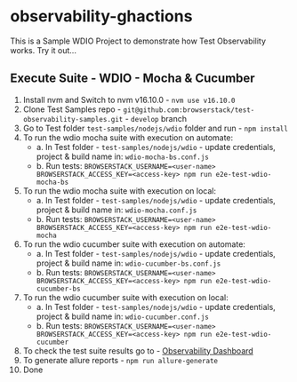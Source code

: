 # observability-ghactions
This is a Sample WDIO Project to demonstrate how Test Observability works. Try it out...

## Execute Suite - WDIO - Mocha & Cucumber
1. Install nvm and Switch to nvm v16.10.0 - ```nvm use v16.10.0```
2. Clone Test Samples repo - ```git@github.com:browserstack/test-observability-samples.git``` - ```develop``` branch
3. Go to Test folder ```test-samples/nodejs/wdio``` folder and run - ```npm install```
4. To run the wdio mocha suite with execution on automate: 
    - a. In Test folder - ```test-samples/nodejs/wdio``` - update credentials,  project & build name in: ```wdio-mocha-bs.conf.js```
    - b. Run tests: ```BROWSERSTACK_USERNAME=<user-name> BROWSERSTACK_ACCESS_KEY=<access-key> npm run e2e-test-wdio-mocha-bs```
5. To run the wdio mocha suite with execution on local: 
    - a. In Test folder - ```test-samples/nodejs/wdio``` - update credentials,  project & build name in: ```wdio-mocha.conf.js```
    - b. Run tests: ```BROWSERSTACK_USERNAME=<user-name> BROWSERSTACK_ACCESS_KEY=<access-key> npm run e2e-test-wdio-mocha```
6. To run the wdio cucumber suite with execution on automate:
    - a. In Test folder - ```test-samples/nodejs/wdio``` - update credentials,  project & build name in: ```wdio-cucumber-bs.conf.js```
    - b. Run tests: ```BROWSERSTACK_USERNAME=<user-name> BROWSERSTACK_ACCESS_KEY=<access-key> npm run e2e-test-wdio-cucumber-bs```
7. To run the wdio cucumber suite with execution on local:
    - a. In Test folder - ```test-samples/nodejs/wdio``` - update credentials,  project & build name in: ```wdio-cucumber.conf.js```
    - b. Run tests: ```BROWSERSTACK_USERNAME=<user-name> BROWSERSTACK_ACCESS_KEY=<access-key> npm run e2e-test-wdio-cucumber```
8. To check the test suite results go to - [Observability Dashboard](https://observability.browserstack.com/) 
9. To generate allure reports - ```npm run allure-generate```
10. Done

